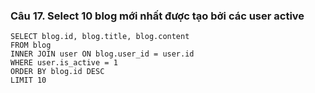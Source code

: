 ### Câu 17. Select 10 blog mới nhất được tạo bởi các user active
```
SELECT blog.id, blog.title, blog.content
FROM blog
INNER JOIN user ON blog.user_id = user.id
WHERE user.is_active = 1
ORDER BY blog.id DESC
LIMIT 10
```